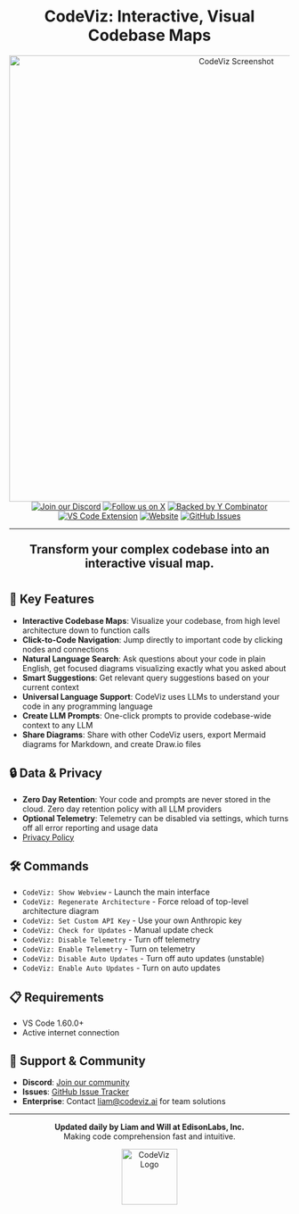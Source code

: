 <div align="center">
  <div align="center">
  <h1>CodeViz: Interactive, Visual Codebase Maps</h1>
  <img src="https://firebasestorage.googleapis.com/v0/b/codeviz-c3275.appspot.com/o/codeviz_readme.png?alt=media&token=1055aa8d-57da-4d3f-848b-10cc8a419283" alt="CodeViz Screenshot" width="800">
  </div>
  <a href="https://discord.gg/jngcr3tPVY"><img src="https://img.shields.io/discord/1237482182230937651?style=for-the-badge&color=7289da&label=Discord&logo=discord&logoColor=ffffff" alt="Join our Discord"></a>
  <a href="https://twitter.com/codeviz_ai"><img src="https://img.shields.io/badge/Follow-@codeviz__ai-black?style=for-the-badge&logo=x&logoColor=white" alt="Follow us on X"></a>
  <a href="https://www.ycombinator.com/companies/codeviz"><img src="https://img.shields.io/badge/Backed_by-Y_Combinator-orange?style=for-the-badge" alt="Backed by Y Combinator"></a>
  <br/>
  <a href="https://marketplace.visualstudio.com/items?itemName=CodeViz.codeviz"><img src="https://img.shields.io/visual-studio-marketplace/v/CodeViz.codeviz?style=for-the-badge&label=VS%20Code&logo=visualstudiocode&logoColor=white&color=0066b8" alt="VS Code Extension"></a>
  <a href="https://codeviz.ai"><img src="https://img.shields.io/badge/Website-codeviz.ai-blue?style=for-the-badge&color=FF6B6B" alt="Website"></a>
  <a href="https://github.com/EdisonLabs-Inc/CodeViz-Public/issues"><img src="https://img.shields.io/github/issues/EdisonLabs-Inc/CodeViz-Public?style=for-the-badge&logo=github&color=4CAF50" alt="GitHub Issues"></a>
  <hr>
</div>

<div align="center" style="font-weight: bold; font-size: 1.5em; padding: 10px;">
Transform your complex codebase into an interactive visual map.
</div>

## 🚀 Key Features

- **Interactive Codebase Maps**: Visualize your codebase, from high level architecture down to function calls
- **Click-to-Code Navigation**: Jump directly to important code by clicking nodes and connections
- **Natural Language Search**: Ask questions about your code in plain English, get focused diagrams visualizing exactly what you asked about
- **Smart Suggestions**: Get relevant query suggestions based on your current context
- **Universal Language Support**: CodeViz uses LLMs to understand your code in any programming language
- **Create LLM Prompts**: One-click prompts to provide codebase-wide context to any LLM
- **Share Diagrams**: Share with other CodeViz users, export Mermaid diagrams for Markdown, and create Draw.io files

## 🔒 Data & Privacy

- **Zero Day Retention**: Your code and prompts are never stored in the cloud. Zero day retention policy with all LLM providers
- **Optional Telemetry**: Telemetry can be disabled via settings, which turns off all error reporting and usage data
- [Privacy Policy](https://www.iubenda.com/privacy-policy/87134644)

## 🛠️ Commands

- `CodeViz: Show Webview` - Launch the main interface
- `CodeViz: Regenerate Architecture` - Force reload of top-level architecture diagram
- `CodeViz: Set Custom API Key` - Use your own Anthropic key
- `CodeViz: Check for Updates` - Manual update check
- `CodeViz: Disable Telemetry` - Turn off telemetry
- `CodeViz: Enable Telemetry` - Turn on telemetry
- `CodeViz: Disable Auto Updates` - Turn off auto updates (unstable)
- `CodeViz: Enable Auto Updates` - Turn on auto updates

## 📋 Requirements

- VS Code 1.60.0+
- Active internet connection

## 🤝 Support & Community

- **Discord**: [Join our community](https://discord.gg/jngcr3tPVY)
- **Issues**: [GitHub Issue Tracker](https://github.com/EdisonLabs-Inc/CodeViz-Public/issues)
- **Enterprise**: Contact liam@codeviz.ai for team solutions

---
<div align="center">
  <p>
  <b>Updated daily by Liam and Will at EdisonLabs, Inc.</b><br>
  Making code comprehension fast and intuitive.
  </p>
  <img src="https://firebasestorage.googleapis.com/v0/b/codeviz-c3275.appspot.com/o/codeviz_logo.png?alt=media&token=45b0753d-ecae-4fe2-9677-1df384fa2e12" alt="CodeViz Logo" width="100" >
</div>
